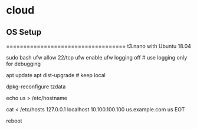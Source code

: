 # cloud

## OS Setup
===================================
t3.nano with Ubuntu 18.04

sudo bash
ufw allow 22/tcp
ufw enable
ufw logging off     # use logging only for debugging

apt update
apt dist-upgrade    # keep local

dpkg-reconfigure tzdata

echo us > /etc/hostname

cat <<EOT > /etc/hosts
127.0.0.1       localhost
10.100.100.100  us.example.com us
EOT

reboot
